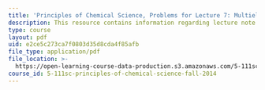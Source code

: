 ```yaml
---
title: 'Principles of Chemical Science, Problems for Lecture 7: Multielectron Atoms'
description: This resource contains information regarding lecture note 7 problems.
type: course
layout: pdf
uid: e2ce5c273ca7f0803d35d8cda4f85afb
file_type: application/pdf
file_location: >-
  https://open-learning-course-data-production.s3.amazonaws.com/5-111sc-principles-of-chemical-science-fall-2014/e2ce5c273ca7f0803d35d8cda4f85afb_MIT5_111F14_Lec07Prob.pdf
course_id: 5-111sc-principles-of-chemical-science-fall-2014
---
```

